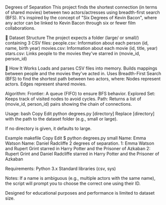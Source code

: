 Degrees of Separation
This project finds the shortest connection (in terms of shared movies) between two actors/actresses using breadth-first search (BFS). It's inspired by the concept of "Six Degrees of Kevin Bacon", where any actor can be linked to Kevin Bacon through six or fewer film collaborations.

📁 Dataset Structure
The project expects a folder (large/ or small/) containing 3 CSV files:
people.csv: Information about each person (id, name, birth year)
movies.csv: Information about each movie (id, title, year)
stars.csv: Links people to the movies they've starred in (movie_id, person_id)

🚀 How It Works
Loads and parses CSV files into memory.
Builds mappings between people and the movies they've acted in.
Uses Breadth-First Search (BFS) to find the shortest path between two actors, where:
Nodes represent actors.
Edges represent shared movies.

Algorithm:
Frontier: A queue (FIFO) to ensure BFS behavior.
Explored Set: Keeps track of visited nodes to avoid cycles.
Path: Returns a list of (movie_id, person_id) pairs showing the chain of connections.

Usage:
bash
Copy
Edit
python degrees.py [directory]
Replace [directory] with the path to the dataset folder (e.g., small or large).

If no directory is given, it defaults to large.

Example
makefile
Copy
Edit
$ python degrees.py small
Name: Emma Watson
Name: Daniel Radcliffe
2 degrees of separation.
1: Emma Watson and Rupert Grint starred in Harry Potter and the Prisoner of Azkaban
2: Rupert Grint and Daniel Radcliffe starred in Harry Potter and the Prisoner of Azkaban

Requirements:
Python 3.x
Standard libraries (csv, sys)

Notes:
If a name is ambiguous (e.g., multiple actors with the same name), the script will prompt you to choose the correct one using their ID.

Designed for educational purposes and performance is limited to dataset size.

